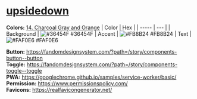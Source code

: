 # [upsidedown](https://magiczocker10.github.io/upsidedown)
**Colors:** [14. Charcoal Gray and Orange](https://www.color-meanings.com/colors-that-go-with-orange/)
| Color | Hex |
| ----- | --- |
| Background | ![#36454F](https://via.placeholder.com/10/36454F?text=+) #36454F
| Accent | ![#FB8B24](https://via.placeholder.com/10/FB8B24?text=+) #FB8B24
| Text | ![#FAF0E6](https://via.placeholder.com/10/FAF0E6?text=+) #FAF0E6

**Button:** https://fandomdesignsystem.com/?path=/story/components-button--button <br>
**Toggle:** https://fandomdesignsystem.com/?path=/story/components-toggle--toggle <br>
**PWA:** https://googlechrome.github.io/samples/service-worker/basic/ <br>
**Permission:** https://www.permissionspolicy.com/ <br>
**Favicons:** https://realfavicongenerator.net/
